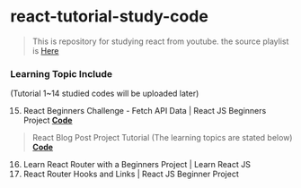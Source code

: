 # react-tutorial-study-code

> This is repository for studying react from youtube.
> the source playlist is <a href="https://www.youtube.com/playlist?list=PL0Zuz27SZ-6PrE9srvEn8nbhOOyxnWXfp">Here</a>

### Learning Topic Include 
(Tutorial 1~14 studied codes will be uploaded later)

15. React Beginners Challenge - Fetch API Data | React JS Beginners Project [**Code**](https://github.com/ChawChawKhin/react-tutorial-study-code/tree/main/15tut)
> React Blog Post Project Tutorial (The learning topics are stated below) [**Code**](https://github.com/ChawChawKhin/react-tutorial-study-code/tree/main/16tut)
16. Learn React Router with a Beginners Project | Learn React JS
17. React Router Hooks and Links | React JS Beginner Project
